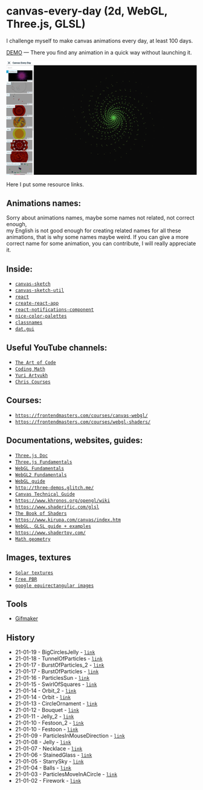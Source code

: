 # canvas-every-day (2d, WebGL, Three.js, GLSL)
I challenge myself to make canvas animations every day, at least 100 days.

[DEMO](https://fir-images-fad02.web.app/) — There you find any animation in a quick way without launching it.

![Screenshot](screenshot.png)

Here I put some resource links.

## Animations names:
Sorry about animations names, maybe some names not related, not correct enough, </br> my English is not good enough for creating related names for all these animations, that is why some names maybe weird.
If you can give a more correct name for some animation, you can contribute, I will really appreciate it.

## Inside:
- [`canvas-sketch`](https://github.com/mattdesl/canvas-sketch)
- [`canvas-sketch-util`](https://github.com/mattdesl/canvas-sketch-util)
- [`react`](https://github.com/facebook/react)
- [`create-react-app`](https://github.com/facebook/create-react-app)
- [`react-notifications-component`](https://github.com/teodosii/react-notifications-component)
- [`nice-color-palettes`](https://github.com/Jam3/nice-color-palettes)
- [`classnames`](https://github.com/JedWatson/classnames)
- [`dat.gui`](https://github.com/dataarts/dat.gui)

## Useful YouTube channels:
- [`The Art of Code`](https://www.youtube.com/c/TheArtofCodeIsCool/videos)
- [`Coding Math`](https://www.youtube.com/user/codingmath/videos)
- [`Yuri Artyukh`](https://www.youtube.com/user/flintyara/videos)
- [`Chris Courses`](https://www.youtube.com/c/ChrisCourses/videos)

## Courses:
- [`https://frontendmasters.com/courses/canvas-webgl/`](https://frontendmasters.com/courses/canvas-webgl/)
- [`https://frontendmasters.com/courses/webgl-shaders/`](https://frontendmasters.com/courses/webgl-shaders/)

## Documentations, websites, guides:
- [`Three.js Doc`](https://threejs.org/docs/index.html#manual/en/introduction/Creating-a-scene)
- [`Three.js Fundamentals`](https://threejsfundamentals.org/)
- [`WebGL Fundamentals`](https://webglfundamentals.org/)
- [`WebGL2 Fundamentals`](https://webgl2fundamentals.org/)
- [`WebGL guide`](https://xem.github.io/articles/webgl-guide.html)
- [`http://three-demos.glitch.me/`](http://three-demos.glitch.me/)
- [`Canvas Technical Guide`](https://docs.unrealengine.com/udk/Three/CanvasTechnicalGuide.html)
- [`https://www.khronos.org/opengl/wiki`](https://www.khronos.org/opengl/wiki)
- [`https://www.shaderific.com/glsl`](https://www.shaderific.com/glsl)
- [`The Book of Shaders`](https://thebookofshaders.com/)
- [`https://www.kirupa.com/canvas/index.htm`](https://www.kirupa.com/canvas/index.htm)
- [`WebGL, GLSL guide + examples`](https://webglsamples.org/google-io/2011/index.html)
- [`https://www.shadertoy.com/`](https://www.shadertoy.com/)
- [`Math geometry`](https://mathsisfun.com/geometry/unit-circle.html)

## Images, textures
- [`Solar textures`](https://www.solarsystemscope.com/textures/)
- [`Free PBR`](https://freepbr.com/)
- [`google equirectangular images`](https://www.google.com/search?q=equirectangular+images&tbm=isch&ved=2ahUKEwialqrCyIDuAhUI_hoKHRZvC2gQ2-cCegQIABAA&oq=equirectangular+images&gs_lcp=CgNpbWcQA1CsbFjsbWC9b2gAcAB4AIAB9QKIAfUCkgEDMy0xmAEAoAEBqgELZ3dzLXdpei1pbWfAAQE&sclient=img&ei=KSTyX9rdH4j8a5bercAG&bih=1276&biw=2560#imgrc=Nlw8VvEHmTpjNM)

## Tools
- [Gifmaker](https://gifmaker.me/)

## History
- 21-01-19 - BigCirclesJelly           - [`link`](https://malashevskyi.pp.ua/canvas-every-day/BigCirclesJelly)
- 21-01-18 - TunnelOfParticles         - [`link`](https://malashevskyi.pp.ua/canvas-every-day/TunnelOfParticles)
- 21-01-17 - BurstOfParticles_2        - [`link`](https://malashevskyi.pp.ua/canvas-every-day/BurstOfParticles_2)
- 21-01-17 - BurstOfParticles          - [`link`](https://malashevskyi.pp.ua/canvas-every-day/BurstOfParticles)
- 21-01-16 - ParticlesSun              - [`link`](https://malashevskyi.pp.ua/canvas-every-day/ParticlesSun)
- 21-01-15 - SwirlOfSquares            - [`link`](https://malashevskyi.pp.ua/canvas-every-day/SwirlOfSquares)
- 21-01-14 - Orbit_2                   - [`link`](https://malashevskyi.pp.ua/canvas-every-day/Orbit_2)
- 21-01-14 - Orbit                     - [`link`](https://malashevskyi.pp.ua/canvas-every-day/Orbit)
- 21-01-13 - CircleOrnament            - [`link`](https://malashevskyi.pp.ua/canvas-every-day/CircleOrnament)
- 21-01-12 - Bouquet                   - [`link`](https://malashevskyi.pp.ua/canvas-every-day/Bouquet)
- 21-01-11 - Jelly_2                   - [`link`](https://malashevskyi.pp.ua/canvas-every-day/Jelly_2)
- 21-01-10 - Festoon_2                 - [`link`](https://malashevskyi.pp.ua/canvas-every-day/Festoon_2)
- 21-01-10 - Festoon                   - [`link`](https://malashevskyi.pp.ua/canvas-every-day/Festoon)
- 21-01-09 - ParticlesInMouseDirection - [`link`](https://malashevskyi.pp.ua/canvas-every-day/ParticlesInMouseDirection)
- 21-01-08 - Jelly                     - [`link`](https://malashevskyi.pp.ua/canvas-every-day/Jelly)
- 21-01-07 - Necklace                  - [`link`](https://malashevskyi.pp.ua/canvas-every-day/Necklace)
- 21-01-06 - StainedGlass              - [`link`](https://malashevskyi.pp.ua/canvas-every-day/StainedGlass)
- 21-01-05 - StarrySky                 - [`link`](https://malashevskyi.pp.ua/canvas-every-day/StarrySky)
- 21-01-04 - Balls                     - [`link`](https://malashevskyi.pp.ua/canvas-every-day/Balls)
- 21-01-03 - ParticlesMoveInACircle    - [`link`](https://malashevskyi.pp.ua/canvas-every-day/ParticlesMoveInACircle) 
- 21-01-02 - Firework                  - [`link`](https://malashevskyi.pp.ua/canvas-every-day/Firework)










